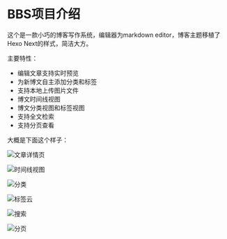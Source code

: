 # BBS项目介绍
这个是一款小巧的博客写作系统，编辑器为markdown editor，博客主题移植了Hexo Next的样式，简洁大方。

主要特性：

- 编辑文章支持实时预览
- 为新博文自主添加分类和标签
- 支持本地上传图片文件
- 博文时间线视图
- 博文分类视图和标签视图
- 支持全文检索
- 支持分页查看

大概是下面这个样子：

![文章详情页](http://pdwd5ogz2.bkt.clouddn.com/微信截图_20180904103850.png)

![时间线视图](http://pdwd5ogz2.bkt.clouddn.com/微信截图_20180904104100.png)

![分类](http://pdwd5ogz2.bkt.clouddn.com/微信截图_20180904104201.png)

![标签云](http://pdwd5ogz2.bkt.clouddn.com/微信截图_20180904104239.png)

![搜索](http://pdwd5ogz2.bkt.clouddn.com/微信截图_20180904104339.png)

![分页](http://pdwd5ogz2.bkt.clouddn.com/微信截图_20180904104444.png)